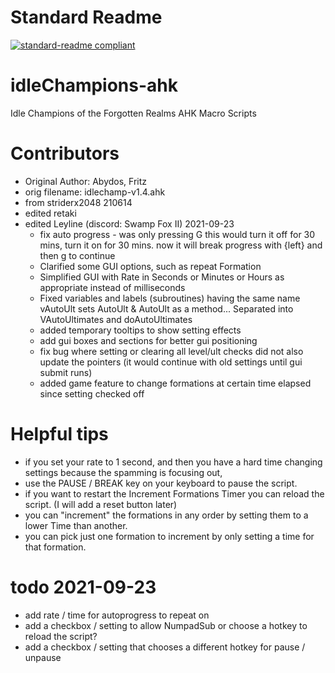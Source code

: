 # Standard Readme
[![standard-readme compliant](https://img.shields.io/badge/readme%20style-standard-brightgreen.svg?style=flat-square)](https://github.com/RichardLitt/standard-readme)

# idleChampions-ahk
Idle Champions of the Forgotten Realms AHK Macro Scripts

# Contributors
- Original Author: Abydos, Fritz
- orig filename: idlechamp-v1.4.ahk
- from striderx2048 210614
- edited retaki
- edited Leyline (discord: Swamp Fox II) 2021-09-23
   - fix auto progress - was only pressing G this would turn it off for 30 mins, turn it on for 30 mins.  now it will break progress with {left} and then g to continue
   - Clarified some GUI options, such as repeat Formation
   - Simplified GUI with Rate in Seconds or Minutes or Hours as appropriate instead of milliseconds
   - Fixed variables and labels (subroutines) having the same name vAutoUlt sets AutoUlt & AutoUlt as a method...  Separated into VAutoUltimates and doAutoUltimates
   - added temporary tooltips to show setting effects
   - add gui boxes and sections for better gui positioning
   - fix bug where setting or clearing all level/ult checks did not also update the pointers (it would continue with old settings until gui submit runs)
   - added game feature to change formations at certain time elapsed since setting checked off

# Helpful tips

- if you set your rate to 1 second, and then you have a hard time changing settings because the spamming is focusing out,
- use the PAUSE / BREAK key on your keyboard to pause the script.
- if you want to restart the Increment Formations Timer you can reload the script.  (I will add a reset button later)
- you can "increment" the formations in any order by setting them to a lower Time than another.
- you can pick just one formation to increment by only setting a time for that formation.

# todo 2021-09-23

- add rate / time for autoprogress to repeat on
- add a checkbox / setting to allow NumpadSub or choose a hotkey to reload the script?
- add a checkbox / setting that chooses a different hotkey for pause / unpause
